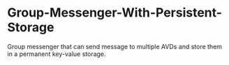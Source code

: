 # Group-Messenger-With-Persistent-Storage
Group messenger that can send message to multiple AVDs and store them in a permanent key-value storage.

